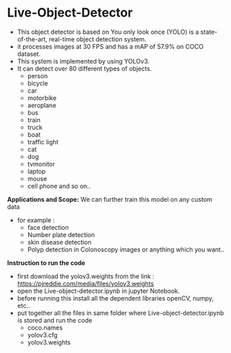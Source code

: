 # Live-Object-Detector
* This object detector is based on You only look once (YOLO) is a state-of-the-art, real-time object detection system.
* it processes images at 30 FPS and has a mAP of 57.9% on COCO dataset.
* This system is implemented by using YOLOv3.
* It can detect over 80 different types of objects.
  * person
  * bicycle
  * car
  * motorbike
  * aeroplane
  * bus
  * train
  * truck
  * boat
  * traffic light 
  * cat
  * dog
  * tvmonitor
  * laptop
  * mouse
  * cell phone and so on..

**Applications and Scope:** We can further train this model on any custom data 
* for example : 
  * face detection
  * Number plate detection
  * skin disease detection
  * Polyp detection in Colonoscopy images or anything which you want..

**Instruction to run the code**
* first download the yolov3.weights from the link : https://pjreddie.com/media/files/yolov3.weights  
* open the Live-object-detector.ipynb in jupyter Notebook.
* before running this install all the dependent libraries openCV, numpy, etc..
* put together all the files in same folder where Live-object-detector.ipynb is stored and run the code
  * coco.names
  * yolov3.cfg
  * yolov3.weights                     
